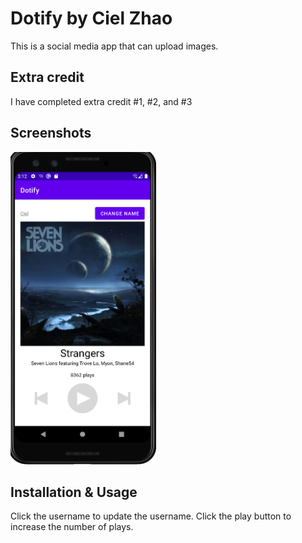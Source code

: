 # Dotify by Ciel Zhao

This is a social media app that can upload images.

## Extra credit
I have completed extra credit #1, #2, and #3

## Screenshots
<img src="./screenshot_app.png" alt="Screenshot of the app" height="500" />


## Installation & Usage
Click the username to update the username. Click the play button to increase the number of plays. 
